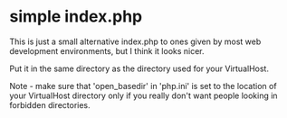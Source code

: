 # simple index.php
This is just a small alternative index.php to ones given by most web development environments, but I think it looks nicer.

Put it in the same directory as the directory used for your VirtualHost.

Note - make sure that 'open_basedir' in 'php.ini' is set to the location of your VirtualHost directory only if
you really don't want people looking in forbidden directories.


